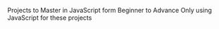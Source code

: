 <!------JavaScript-------->
Projects to Master in JavaScript form Beginner to Advance
Only using JavaScript for these projects
